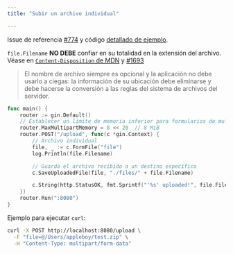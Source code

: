 ```yaml
---
title: "Subir un archivo individual"

---
```


Issue de referencia [#774](https://github.com/gin-gonic/gin/issues/774) y código [detallado de ejemplo](https://github.com/gin-gonic/examples/tree/master/upload-file/single).

`file.Filename` **NO DEBE** confiar en su totalidad en la extensión del archivo. Véase en [`Content-Disposition` de MDN](https://developer.mozilla.org/en-US/docs/Web/HTTP/Headers/Content-Disposition#Directives) y [#1693](https://github.com/gin-gonic/gin/issues/1693)

> El nombre de archivo siempre es opcional y la aplicación no debe usarlo a ciegas: la información de su ubicación debe eliminarse y debe hacerse la conversión a las reglas del sistema de archivos del servidor.

```go
func main() {
	router := gin.Default()
	// Establecer un límite de memoria inferior para formularios de multipart (el valor predeterminado es 32 MiB)
	router.MaxMultipartMemory = 8 << 20  // 8 MiB
	router.POST("/upload", func(c *gin.Context) {
		// Archivo individual
		file, _ := c.FormFile("file")
		log.Println(file.Filename)

		// Guarda el archivo recibido a un destino específico
		c.SaveUploadedFile(file, "./files/" + file.Filename)

		c.String(http.StatusOK, fmt.Sprintf("'%s' uploaded!", file.Filename))
	})
	router.Run(":8080")
}
```

Ejemplo para ejecutar `curl`:

```sh
curl -X POST http://localhost:8080/upload \
  -F "file=@/Users/appleboy/test.zip" \
  -H "Content-Type: multipart/form-data"
```

